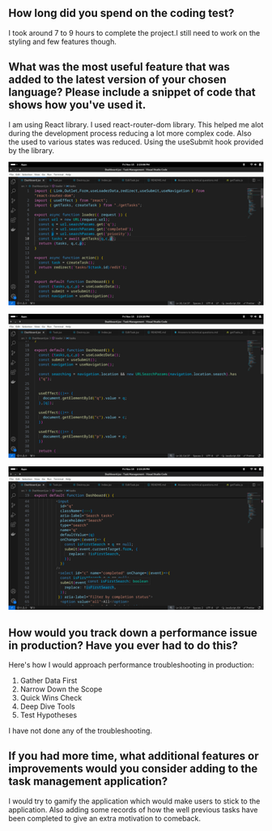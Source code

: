 ## How long did you spend on the coding test?

I took around 7 to 9 hours to complete the project.I still need to work on the styling and few features though.

## What was the most useful feature that was added to the latest version of your chosen language? Please include a snippet of code that shows how you've used it.

I am using React library. I used react-router-dom library. This helped me alot during the development process reducing a lot more complex code. Also the used to various states was reduced. Using the useSubmit hook provided by the library.

![Screenshot of dashboard containing the loader code.](/assets/images/1.png)

![Screenshot of the code containing the useSubmit hook.](/assets/images/2.png)

![Screenshot of event change handling.](/assets/images/3.png)

## How would you track down a performance issue in production? Have you ever had to do this?

Here's how I would approach performance troubleshooting in production:

1. Gather Data First
2. Narrow Down the Scope
3. Quick Wins Check
4. Deep Dive Tools
5. Test Hypotheses

I have not done any of the troubleshooting.

## If you had more time, what additional features or improvements would you consider adding to the task management application?

I would try to gamify the application which would make users to stick to the application. Also adding some records of how the well previous tasks have been completed to give an extra motivation to comeback.
